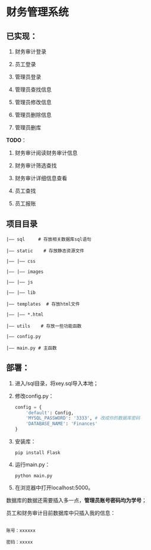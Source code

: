 # 财务管理系统

## 已实现：

1. 财务审计登录

5. 员工登录

8. 管理员登录
9. 管理员查找信息 
10. 管理员修改信息 
11. 管理员删除信息 
12. 管理员删库

**TODO**：

1. 财务审计阅读财务审计信息 

2. 财务审计筛选查找 
3. 财务审计详细信息查看

4. 员⼯查找 
5. 员⼯报账

## 项目目录

```
|—— sql     # 存放相关数据库sql语句

|—— static    # 存放静态资源文件

|—— |—— css   

|—— |—— images

|—— |—— js

|—— |—— lib

|—— templates  # 存放html文件

|—— |—— *.html

|—— utils    # 存放一些功能函数

|—— config.py

|—— main.py # 主函数
```

## 部署：

1. 进入/sql目录，将xey.sql导入本地；

2. 修改config.py：

   ```python
   config = {
       'default': Config,
       'MYSQL_PASSWORD': '3333', # 改成你的数据库密码
       'DATABASE_NAME': 'Finances'
   }
   ```

3. 安装库：

   ```
   pip install Flask
   ```

4. 运行main.py：

   ```
   python main.py
   ```

5. 在浏览器中打开localhost:5000。

数据库的数据还需要插入多一点，**管理员账号密码均为学号**；

员工和财务审计目前数据库中只插入我的信息：

```

账号：xxxxxx

密码：xxxxx

```
